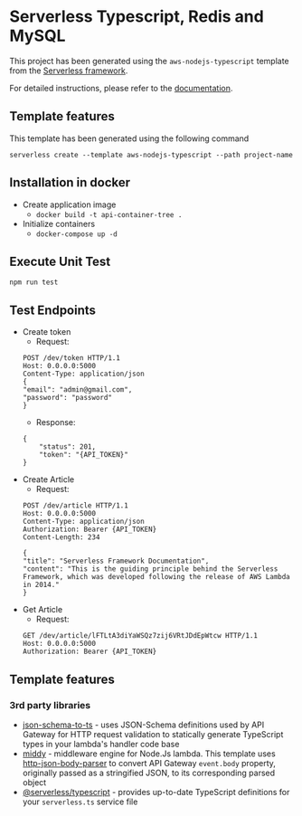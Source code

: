 # Serverless Typescript, Redis and MySQL

This project has been generated using the `aws-nodejs-typescript` template from the [Serverless framework](https://www.serverless.com/).

For detailed instructions, please refer to the [documentation](https://www.serverless.com/framework/docs/providers/aws/).


## Template features

This template has been generated using the following command
```
serverless create --template aws-nodejs-typescript --path project-name
```

## Installation in docker
- Create application image
  - ```docker build -t api-container-tree .```
- Initialize containers
  - ```docker-compose up -d```
## Execute Unit Test
```
npm run test
```

## Test Endpoints
- Create token
  - Request:
  ```
  POST /dev/token HTTP/1.1
  Host: 0.0.0.0:5000
  Content-Type: application/json
  {
  "email": "admin@gmail.com",
  "password": "password"
  }
  ```
  - Response:
  ```
  {
      "status": 201,
      "token": "{API_TOKEN}"
  }
  ```
- Create Article
  - Request:
  ```
  POST /dev/article HTTP/1.1
  Host: 0.0.0.0:5000
  Content-Type: application/json
  Authorization: Bearer {API_TOKEN}
  Content-Length: 234
  
  {
  "title": "Serverless Framework Documentation",
  "content": "This is the guiding principle behind the Serverless Framework, which was developed following the release of AWS Lambda in 2014."
  }
  ```
- Get Article
  - Request:
  ```
  GET /dev/article/lFTLtA3diYaWSQz7zij6VRtJDdEpWtcw HTTP/1.1
  Host: 0.0.0.0:5000
  Authorization: Bearer {API_TOKEN}
  ```

## Template features

### 3rd party libraries

- [json-schema-to-ts](https://github.com/ThomasAribart/json-schema-to-ts) - uses JSON-Schema definitions used by API Gateway for HTTP request validation to statically generate TypeScript types in your lambda's handler code base
- [middy](https://github.com/middyjs/middy) - middleware engine for Node.Js lambda. This template uses [http-json-body-parser](https://github.com/middyjs/middy/tree/master/packages/http-json-body-parser) to convert API Gateway `event.body` property, originally passed as a stringified JSON, to its corresponding parsed object
- [@serverless/typescript](https://github.com/serverless/typescript) - provides up-to-date TypeScript definitions for your `serverless.ts` service file
